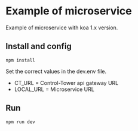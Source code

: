 # Example of microservice
Example of microservice with koa 1.x version.

## Install and config
````
npm install
````

Set the correct values in the dev.env file.
* CT_URL = Control-Tower api gateway URL
* LOCAL_URL = Microservice URL

## Run

````
npm run dev
````
